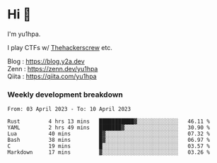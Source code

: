 # Hi 👋

I'm yu1hpa.

I play CTFs w/ [Thehackerscrew](https://www.thehackerscrew.team/) etc.

Blog : https://blog.y2a.dev  
Zenn : https://zenn.dev/yu1hpa  
Qiita : https://qiita.com/yu1hpa  

### Weekly development breakdown

<!--START_SECTION:waka-->

```text
From: 03 April 2023 - To: 10 April 2023

Rust         4 hrs 13 mins   ███████████▓░░░░░░░░░░░░░   46.11 %
YAML         2 hrs 49 mins   ███████▓░░░░░░░░░░░░░░░░░   30.90 %
Lua          40 mins         █▓░░░░░░░░░░░░░░░░░░░░░░░   07.32 %
Bash         38 mins         █▓░░░░░░░░░░░░░░░░░░░░░░░   06.97 %
C            19 mins         █░░░░░░░░░░░░░░░░░░░░░░░░   03.57 %
Markdown     17 mins         ▓░░░░░░░░░░░░░░░░░░░░░░░░   03.26 %
```

<!--END_SECTION:waka-->

